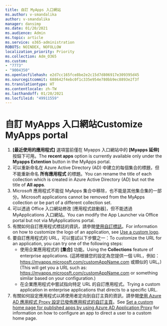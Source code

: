 ```yaml
---
title: 自訂 MyApps 入口網站
ms.author: v-smandalika
author: v-smandalika
manager: dansimp
ms.date: 01/20/2021
ms.audience: Admin
ms.topic: article
ms.service: o365-administration
ROBOTS: NOINDEX, NOFOLLOW
localization_priority: Priority
ms.collection: Adm_O365
ms.custom:
- "7773"
- "9004350"
ms.openlocfilehash: e2d7cc165fce8be2e2c15d7d806917e309395d45
ms.sourcegitcommit: 688642f4ebc0f1c335e954e780bb9ec8893e2f3f
ms.translationtype: HT
ms.contentlocale: zh-TW
ms.lasthandoff: 01/20/2021
ms.locfileid: "49911559"
---
```

# <a name="customize-myapps-portal"></a><span data-ttu-id="5ea29-102">自訂 MyApps 入口網站</span><span class="sxs-lookup"><span data-stu-id="5ea29-102">Customize MyApps portal</span></span>

1. <span data-ttu-id="5ea29-103">**[最近使用的應用程式]** 選項當前僅在 Myapps 入口網站中的 **[Myapps 延伸]** 按鈕下可用。</span><span class="sxs-lookup"><span data-stu-id="5ea29-103">The **recent apps** option is currently available only under the **Myapps Extention** button in the MyApps portal.</span></span>
2. <span data-ttu-id="5ea29-104">可以重新命名在 Azure Active Directory (AD) 中建立的每個集合的標題，但不能重新命名 **所有應用程式** 的標題。</span><span class="sxs-lookup"><span data-stu-id="5ea29-104">You can rename the title of each collection which is created in Azure Active Directory (AD) but not the title of **All apps**.</span></span>
3. <span data-ttu-id="5ea29-105">Microsoft 應用程式不能從 MyApps 集合中移除，也不能是其他集合集的一部分。</span><span class="sxs-lookup"><span data-stu-id="5ea29-105">Microsoft applications cannot be removed from the MyApps collection or be part of a different collection set.</span></span>
4. <span data-ttu-id="5ea29-106">可以透過 Office 入口網站修改 [應用程式啟動器]，但不能透過 MyApplications 入口網站。</span><span class="sxs-lookup"><span data-stu-id="5ea29-106">You can modify the App Launcher via Office portal but not via MyApplications portal.</span></span>
5. <span data-ttu-id="5ea29-107">有關如何自訂應用程式標誌的資訊，請參閱[使用自訂標誌](https://docs.microsoft.com/azure/active-directory/manage-apps/add-application-portal-configure#use-a-custom-logo)。</span><span class="sxs-lookup"><span data-stu-id="5ea29-107">For information on how to customize the logo of an application, see [Use a custom logo](https://docs.microsoft.com/azure/active-directory/manage-apps/add-application-portal-configure#use-a-custom-logo).</span></span>
6. <span data-ttu-id="5ea29-108">要自訂應用程式的 URL，可以嘗試以下步驟之一：</span><span class="sxs-lookup"><span data-stu-id="5ea29-108">To customize the URL for an application, you can try one of the following steps:</span></span>
    - <span data-ttu-id="5ea29-109">使用企業應用程式的 **[集合]** 功能。</span><span class="sxs-lookup"><span data-stu-id="5ea29-109">Using the **Collections** feature of enterprise applications.</span></span> <span data-ttu-id="5ea29-110">(這將根據您的設定為您提供一個 URL，例如：https://myapps.microosft.com/customAppName.com 或類似的 URL。)</span><span class="sxs-lookup"><span data-stu-id="5ea29-110">(This will get you a URL such as: https://myapps.microosft.com/customAppName.com or something similar based on your configuration.)</span></span>
    - <span data-ttu-id="5ea29-111">在企業應用程式中嘗試指向特定 URL 的自訂應用程式。</span><span class="sxs-lookup"><span data-stu-id="5ea29-111">Trying a custom application in enterprise applications that directs to a specific URL.</span></span>
7. <span data-ttu-id="5ea29-112">有關如何設定應用程式以將使用者定向到自訂主頁的資訊，請參閱[使用 Azure AD 應用程式 Proxy 設定已發佈應用程式的自訂主頁](https://docs.microsoft.com/azure/active-directory/manage-apps/application-proxy-configure-custom-home-page)。</span><span class="sxs-lookup"><span data-stu-id="5ea29-112">See [Set a custom home page for published apps by using Azure AD Application Proxy](https://docs.microsoft.com/azure/active-directory/manage-apps/application-proxy-configure-custom-home-page) for information on how to configure an app to direct a user to a custom home page.</span></span>

